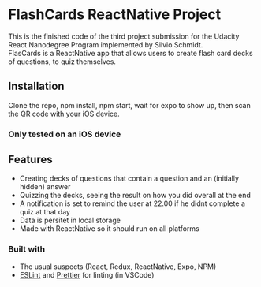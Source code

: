 # FlashCards ReactNative Project

This is the finished code of the third project submission for the Udacity React Nanodegree Program implemented by Silvio Schmidt.  
FlasCards is a ReactNative app that allows users to create flash card decks of questions, to quiz themselves.  

## Installation
Clone the repo, npm install, npm start, wait for expo to show up, then scan the QR code with your iOS device.

### Only tested on an iOS device

## Features

- Creating decks of questions that contain a question and an (initially hidden) answer
- Quizzing the decks, seeing the result on how you did overall at the end
- A notification is set to remind the user at 22.00 if he didnt complete a quiz at that day
- Data is persitet in local storage
- Made with ReactNative so it should run on all platforms

### Built with

- The usual suspects (React, Redux, ReactNative, Expo, NPM)
- [ESLint](https://eslint.org/) and [Prettier](https://prettier.io/) for linting (in VSCode)
